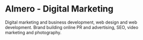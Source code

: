 # Almero - Digital Marketing
Digital marketing and business development, web design and web development. Brand building online PR and advertising, SEO, video marketing and photography.
